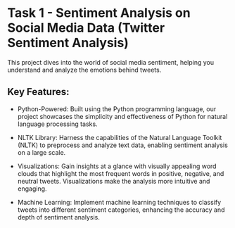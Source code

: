 # Task 1 - Sentiment Analysis on Social Media Data (Twitter Sentiment Analysis)

This project dives into the world of social media sentiment, helping you understand and analyze the emotions behind tweets.

## Key Features:
- Python-Powered: Built using the Python programming language, our project showcases the simplicity and effectiveness of Python for natural language processing tasks.

- NLTK Library: Harness the capabilities of the Natural Language Toolkit (NLTK) to preprocess and analyze text data, enabling sentiment analysis on a large scale.

- Visualizations: Gain insights at a glance with visually appealing word clouds that highlight the most frequent words in positive, negative, and neutral tweets. Visualizations make the analysis more intuitive and 
 engaging.

- Machine Learning: Implement machine learning techniques to classify tweets into different sentiment categories, enhancing the accuracy and depth of sentiment analysis.
